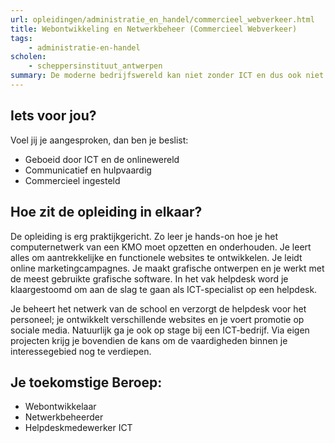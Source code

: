```yaml
---
url: opleidingen/administratie_en_handel/commercieel_webverkeer.html
title: Webontwikkeling en Netwerkbeheer (Commercieel Webverkeer)
tags:
	- administratie-en-handel
scholen:
	- scheppersinstituut_antwerpen
summary: De moderne bedrijfswereld kan niet zonder ICT en dus ook niet zonder ICT-specialisten. Voor goede ICT-medewerkers zal er altijd werk zijn. Bij ons maak je uitgebreid kennis met de belangrijkste aspecten van de informatietechnologie, zodat jij helemaal klaar bent om een carrière als ICT-specialist uit te bouwen of om door te stromen naar een informaticarichting in het hoger onderwijs.
---
```

## Iets voor jou?

Voel jij je aangesproken, dan ben je beslist:

*	Geboeid door ICT en de onlinewereld
*	Communicatief en hulpvaardig
*	Commercieel ingesteld

## Hoe zit de opleiding in elkaar?

De opleiding is erg praktijkgericht. Zo leer je hands-on hoe je het computernetwerk van een KMO moet opzetten en onderhouden. Je leert alles om aantrekkelijke en functionele websites te ontwikkelen. Je leidt online marketingcampagnes. Je maakt grafische ontwerpen en je werkt met de meest gebruikte grafische software. In het vak helpdesk word je klaargestoomd om aan de slag te gaan als ICT-specialist op een helpdesk.

Je beheert het netwerk van de school en verzorgt de helpdesk voor het personeel; je ontwikkelt verschillende websites en je voert promotie op sociale media. Natuurlijk ga je ook op stage bij een ICT-bedrijf. Via eigen projecten krijg je bovendien de kans om de vaardigheden binnen je interessegebied nog te verdiepen.

## Je toekomstige Beroep:

* Webontwikkelaar
* Netwerkbeheerder
* Helpdeskmedewerker ICT
